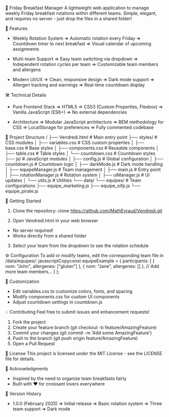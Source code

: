 🥐 Friday Breakfast Manager
A lightweight web application to manage weekly Friday breakfast rotations within different teams. Simple, elegant, and requires no server - just drop the files in a shared folder!

🌟 Features
- Weekly Rotation System
=> Automatic rotation every Friday
=> Countdown timer to next breakfast
=> Visual calendar of upcoming assignments

- Multi-team Support
=> Easy team switching via dropdown
=> Independent rotation cycles per team
=> Customizable team members and allergens

- Modern UI/UX
=> Clean, responsive design
=> Dark mode support
=> Allergen tracking and warnings
=> Real-time countdown display

🛠️ Technical Details
- Pure Frontend Stack
=> HTML5
=> CSS3 (Custom Properties, Flexbox)
=> Vanilla JavaScript (ES6+)
=> No external dependencies

- Architecture
=> Modular JavaScript architecture
=> BEM methodology for CSS
=> LocalStorage for preferences
=> Fully commented codebase

📁 Project Structure
/
├── Vendredi.html          # Main entry point
├── styles/                # CSS modules
│   ├── variables.css      # CSS custom properties
│   ├── base.css          # Base styles
│   ├── components.css     # Reusable components
│   ├── table.css         # Table styles
│   └── countdown.css      # Countdown styles
├── js/                    # JavaScript modules
│   ├── config.js         # Global configuration
│   ├── countdown.js      # Countdown logic
│   ├── darkMode.js       # Dark mode handling
│   ├── equipeManager.js  # Team management
│   ├── main.js          # Entry point
│   ├── rotationManager.js # Rotation system
│   ├── uiManager.js     # UI updates
│   └── utils.js         # Utilities
└── data/
    └── equipes/          # Team configurations
        ├── equipe_marketing.js
        ├── equipe_oifp.js
        └── equipe_pirate.js

🚀 Getting Started
1. Clone the repository:
clone https://github.com/MathEyraud/Vendredi.git

2. Open Vendredi.html in your web browser
- No server required!
- Works directly from a shared folder

3. Select your team from the dropdown to see the rotation schedule

⚙️ Configuration
To add or modify teams, edit the corresponding team file in /data/equipes/:
javascriptCopyconst equipeExample = {
    participants: [
        { nom: "John", allergenes: ["gluten"] },
        { nom: "Jane", allergenes: [] },
        // Add more team members...
    ]
};

🎨 Customization
- Edit variables.css to customize colors, fonts, and spacing
- Modify components.css for custom UI components
- Adjust countdown settings in countdown.js

💡 Contributing
Feel free to submit issues and enhancement requests!
1. Fork the project
2. Create your feature branch (git checkout -b feature/AmazingFeature)
3. Commit your changes (git commit -m 'Add some AmazingFeature')
4. Push to the branch (git push origin feature/AmazingFeature)
5. Open a Pull Request

📄 License
This project is licensed under the MIT License - see the LICENSE file for details.

🙏 Acknowledgments
- Inspired by the need to organize team breakfasts fairly
- Built with ❤️ for croissant lovers everywhere

🔄 Version History
- 1.0.0 (February 2025)
=> Initial release
=> Basic rotation system
=> Three team support
=> Dark mode
